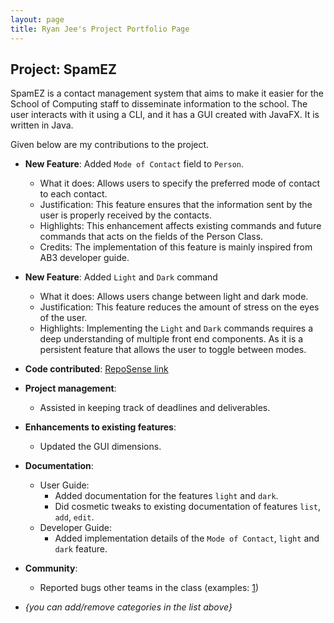 ```yaml
---
layout: page
title: Ryan Jee's Project Portfolio Page
---
```


## Project: SpamEZ

SpamEZ is a contact management system that aims to make it easier for the School of Computing staff to disseminate information to the school. The user interacts with it using a CLI, and it has a GUI created with JavaFX. It is written in Java.

Given below are my contributions to the project.

* **New Feature**: Added `Mode of Contact` field to `Person`.
  * What it does: Allows users to specify the preferred mode of contact to each contact.
  * Justification: This feature ensures that the information sent by the user is properly received by the contacts.
  * Highlights: This enhancement affects existing commands and future commands that acts on the fields of the Person Class.
  * Credits: The implementation of this feature is mainly inspired from AB3 developer guide.

* **New Feature**: Added `Light` and `Dark` command
  * What it does: Allows users change between light and dark mode.
  * Justification: This feature reduces the amount of stress on the eyes of the user.
  * Highlights: Implementing the `Light` and `Dark` commands requires a deep understanding of multiple front end components. As it is a persistent feature that allows the user to toggle between modes.

* **Code contributed**: [RepoSense link](https://nus-cs2103-ay2021s2.github.io/tp-dashboard/?search=&sort=groupTitle&sortWithin=title&timeframe=commit&mergegroup=&groupSelect=groupByRepos&breakdown=true&checkedFileTypes=docs~functional-code~test-code~other&since=&tabOpen=true&tabType=authorship&tabAuthor=rjeez&tabRepo=AY2021S2-CS2103-T16-1%2Ftp%5Bmaster%5D&authorshipIsMergeGroup=false&authorshipFileTypes=docs~functional-code~test-code&authorshipIsBinaryFileTypeChecked=false)

* **Project management**:
  * Assisted in keeping track of deadlines and deliverables.

* **Enhancements to existing features**:
  * Updated the GUI dimensions.

* **Documentation**:
  * User Guide:
    * Added documentation for the features `light` and `dark`.
    * Did cosmetic tweaks to existing documentation of features `list`, `add`, `edit`.
  * Developer Guide:
    * Added implementation details of the `Mode of Contact`, `light` and `dark`  feature.

* **Community**:
  * Reported bugs other teams in the class (examples: [1](https://github.com/rjeez/ped/issues))

* _{you can add/remove categories in the list above}_

